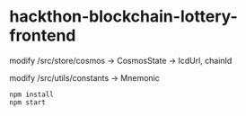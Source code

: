# hackthon-blockchain-lottery-frontend


modify /src/store/cosmos -> CosmosState -> lcdUrl, chainId

modify /src/utils/constants -> Mnemonic

```
npm install
npm start
```

